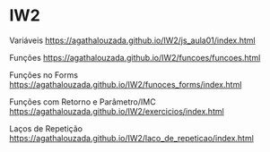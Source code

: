 # IW2

Variáveis
https://agathalouzada.github.io/IW2/js_aula01/index.html

Funções
https://agathalouzada.github.io/IW2/funcoes/funcoes.html


Funções no Forms
https://agathalouzada.github.io/IW2/funoces_forms/index.html


Funções com Retorno e Parâmetro/IMC
https://agathalouzada.github.io/IW2/exercicios/index.html


Laços de Repetição
https://agathalouzada.github.io/IW2/laco_de_repeticao/index.html




